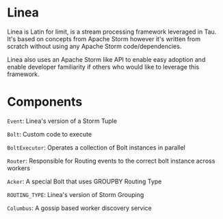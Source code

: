 # Linea

Linea is Latin for limit, is a stream processing framework leveraged in Tau. It's based on concepts from Apache Storm however it's written from scratch without using any Apache Storm code/dependencies.

Linea also uses an Apache Storm like API to enable easy adoption and enable developer familiarity if others who would like to leverage this framework.

# Components

`Event`: Linea's version of a Storm Tuple

`Bolt`: Custom code to execute

`BoltExecutor`: Operates a collection of Bolt instances in parallel

`Router`: Responsible for Routing events to the correct bolt instance across workers

`Acker`: A special Bolt that uses GROUPBY Routing Type

`ROUTING_TYPE`: Linea's version of Storm Grouping

`Columbus`: A gossip based worker discovery service
